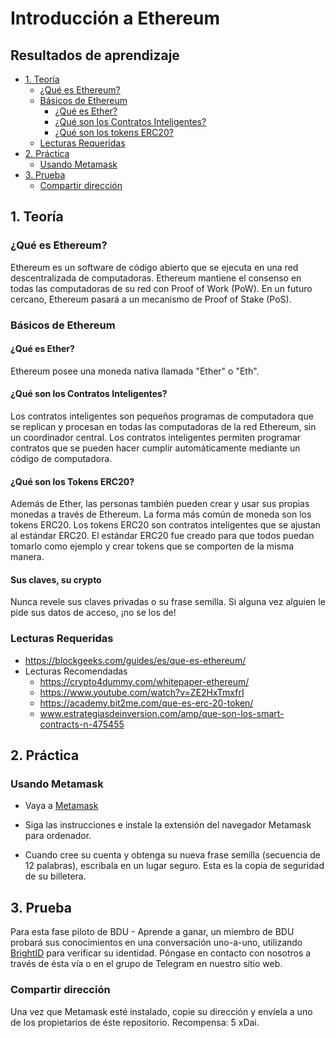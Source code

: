 # Introducción a Ethereum

## Resultados de aprendizaje
- [1. Teoría](#1.-Teoría)
  - [¿Qué es Ethereum?](#Qué-es-Ethereum)
  - [Básicos de Ethereum](#Básicos-de-Ethereum)
    - [¿Qué es Ether?](#Qué-es-ether)
    - [¿Qué son los Contratos Inteligentes?](#Qué-son-los-Contratos-Inteligentes)
    - [¿Qué son los tokens ERC20?](#Qué-son-los-Tokens-ERC20)
  - [Lecturas Requeridas](#Lecturas-Requeridas)
- [2. Práctica](#2.-Práctica)
  - [Usando Metamask](#Usando-Metamask)
- [3. Prueba](#3.-Prueba)
  - [Compartir dirección](#Compartir-tu-dirección-de-Ethereum)

## 1. Teoría
### ¿Qué es Ethereum?
Ethereum es un software de código abierto que se ejecuta en una red descentralizada de computadoras. Ethereum mantiene el consenso en todas las computadoras de su red con Proof of Work (PoW). En un futuro cercano, Ethereum pasará a un mecanismo de Proof of Stake (PoS).

### Básicos de Ethereum
#### ¿Qué es Ether?
Ethereum posee una moneda nativa llamada "Ether" o "Eth".

#### ¿Qué son los Contratos Inteligentes?
Los contratos inteligentes son pequeños programas de computadora que se replican y procesan en todas las computadoras de la red Ethereum, sin un coordinador central. Los contratos inteligentes permiten programar contratos que se pueden hacer cumplir automáticamente mediante un código de computadora.

#### ¿Qué son los Tokens ERC20?
Además de Ether, las personas también pueden crear y usar sus propias monedas a través de Ethereum. La forma más común de moneda son los tokens ERC20. Los tokens ERC20 son contratos inteligentes que se ajustan al estándar ERC20. El estándar ERC20 fue creado para que todos puedan tomarlo como ejemplo y crear tokens que se comporten de la misma manera.

#### Sus claves, su crypto
Nunca revele sus claves privadas o su frase semilla. Si alguna vez alguien le pide sus datos de acceso, ¡no se los de!

### Lecturas Requeridas

  - https://blockgeeks.com/guides/es/que-es-ethereum/
- Lecturas Recomendadas
  - https://crypto4dummy.com/whitepaper-ethereum/
  - https://www.youtube.com/watch?v=ZE2HxTmxfrI
  - https://academy.bit2me.com/que-es-erc-20-token/
  - www.estrategiasdeinversion.com/amp/que-son-los-smart-contracts-n-475455

## 2. Práctica

### Usando Metamask 
- Vaya a [Metamask](https://metamask.io)

- Siga las instrucciones e instale la extensión del navegador Metamask para ordenador.

- Cuando cree su cuenta y obtenga su nueva frase semilla (secuencia de 12 palabras), escríbala en un lugar seguro. Esta es la copia de seguridad de su billetera.

## 3. Prueba
Para esta fase piloto de BDU - Aprende a ganar, un miembro de BDU probará sus conocimientos en una conversación uno-a-uno, utilizando [BrightID](https://www.brightid.org/) para verificar su identidad. Póngase en contacto con nosotros a través de ésta vía o en el grupo de Telegram en nuestro sitio web.

### Compartir dirección
Una vez que Metamask esté instalado, copie su dirección y envíela a uno de los propietarios de éste repositorio. Recompensa: 5 xDai.
